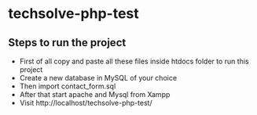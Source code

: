 # techsolve-php-test
 

 ## Steps to run the project

- First of all copy and paste all these files inside htdocs folder to run this project
- Create a new database in MySQL of your choice
- Then import contact_form.sql 
- After that start apache and Mysql from Xampp
- Visit http://localhost/techsolve-php-test/

